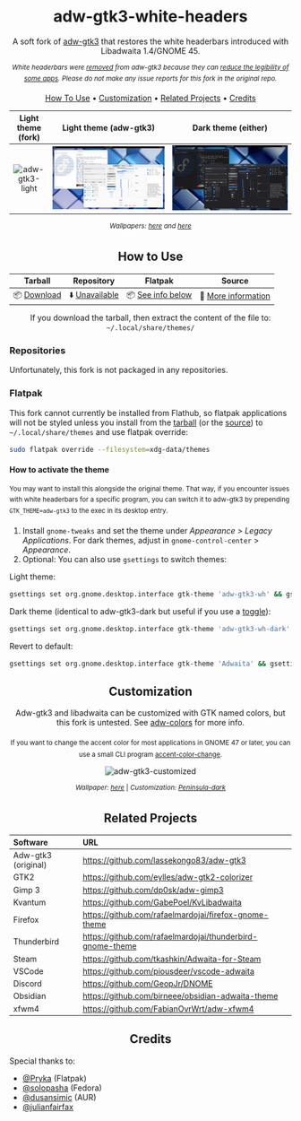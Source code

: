 <div align="center">
  
# adw-gtk3-white-headers
A soft fork of [adw-gtk3](https://github.com/lassekongo83/adw-gtk3) that restores the white headerbars introduced with Libadwaita 1.4/GNOME 45.

<sup>*White headerbars were [removed](https://github.com/lassekongo83/adw-gtk3/commit/e20a8ed9d295304544e3a74538b324000f933a83) from adw-gtk3 because they can [reduce the legibility of some apps](https://github.com/lassekongo83/adw-gtk3/issues/247). Please do not make any issue reports for this fork in the original repo.*</sup>

</div>

<p align="center">
  <a href="#how-to-use">How To Use</a> •
  <a href="#customization">Customization</a> •
  <a href="#related-projects">Related Projects</a> •
  <a href="#credits">Credits</a>
</p>

<div align="center">

| Light theme (fork) | Light theme (adw-gtk3) | Dark theme (either)|
|:-----------:|:-----------:|:----------:|
| ![adw-gtk3-light](images/preview-wh.png?raw=true) | ![adw-gtk3-light](images/preview-light.png?raw=true) | ![adw-gtk3-dark](images/preview-dark.png?raw=true) |

<sup>*Wallpapers: [here](https://i.imgur.com/kU8D1nV.png) and [here](https://old.reddit.com/r/wallpaper/comments/1f8hlcr/wavy_mountain_3840x2160/)*</sup>

</div>

<div align="center">
  
## How to Use

</div>

<div align="center">

| Tarball | Repository | Flatpak | Source |
|:---:|:---:|:---:|:---:|
| 📦 [Download](https://github.com/lseelig/adw-gtk3-wh/releases/latest)  | ⬇️ [Unavailable](#repositories) | 📦 [See info below](#flatpak) | 🔧 [More information](src/README.md) |

If you download the tarball, then extract the content of the file to: `~/.local/share/themes/`

</div>

### Repositories
Unfortunately, this fork is not packaged in any repositories.

### Flatpak
This fork cannot currently be installed from Flathub, so flatpak applications will not be styled unless you install from the [tarball](https://github.com/LSeelig/adw-gtk3-white-headers/releases/latest) (or the [source](src/README.md)) to `~/.local/share/themes` and use flatpak override:
```bash
sudo flatpak override --filesystem=xdg-data/themes
```
#### How to activate the theme

<sup>You may want to install this alongside the original theme. That way, if you encounter issues with white headerbars for a specific program, you can switch it to adw-gtk3 by prepending `GTK_THEME=adw-gtk3` to the exec in its desktop entry.</sup>

1. Install `gnome-tweaks` and set the theme under *Appearance > Legacy Applications*. For dark themes, adjust in `gnome-control-center` > *Appearance*.
2. Optional: You can also use `gsettings` to switch themes:

Light theme:
```bash
gsettings set org.gnome.desktop.interface gtk-theme 'adw-gtk3-wh' && gsettings set org.gnome.desktop.interface color-scheme 'default'
```
Dark theme (identical to adw-gtk3-dark but useful if you use a [toggle](https://gitlab.com/rmnvgr/nightthemeswitcher-gnome-shell-extension)):
```bash
gsettings set org.gnome.desktop.interface gtk-theme 'adw-gtk3-wh-dark' && gsettings set org.gnome.desktop.interface color-scheme 'prefer-dark'
```
Revert to default:
```bash
gsettings set org.gnome.desktop.interface gtk-theme 'Adwaita' && gsettings set org.gnome.desktop.interface color-scheme 'default'
```

<div align="center">

## Customization
Adw-gtk3 and libadwaita can be customized with GTK named colors, but this fork is untested. See [adw-colors](https://github.com/lassekongo83/adw-colors) for more info.

<sub>If you want to change the accent color for most applications in GNOME 47 or later, you can use a small CLI program [accent-color-change](https://github.com/lassekongo83/adw-colors/tree/main/accent-color-change).</sub>

![adw-gtk3-customized](images/preview-customized.png?raw=true)

<sup>*Wallpaper: [here](https://i.imgur.com/ZbyNlmh.png)* | *Customization: [Peninsula-dark](thttps://github.com/lassekongo83/adw-colors/tree/main/themes/Peninsula-dark)*</sup>

</div>

<div align="center">

## Related Projects

</div>

<div align="center">

| Software | URL |
|:---|:---|
| Adw-gtk3 (original) | https://github.com/lassekongo83/adw-gtk3 |
| GTK2 | https://github.com/eylles/adw-gtk2-colorizer |
| Gimp 3 | https://github.com/dp0sk/adw-gimp3 |
| Kvantum | https://github.com/GabePoel/KvLibadwaita |
| Firefox | https://github.com/rafaelmardojai/firefox-gnome-theme |
| Thunderbird | https://github.com/rafaelmardojai/thunderbird-gnome-theme |
| Steam | https://github.com/tkashkin/Adwaita-for-Steam |
| VSCode | https://github.com/piousdeer/vscode-adwaita |
| Discord | https://github.com/GeopJr/DNOME |
| Obsidian | https://github.com/birneee/obsidian-adwaita-theme |
| xfwm4 | https://github.com/FabianOvrWrt/adw-xfwm4 |

</div>

<div align="center">

## Credits

</div>

Special thanks to:

* [@Pryka](https://github.com/Pryka) (Flatpak)
* [@solopasha](https://github.com/solopasha) (Fedora)
* [@dusansimic](https://github.com/dusansimic) (AUR)
* [@julianfairfax](https://github.com/julianfairfax)

